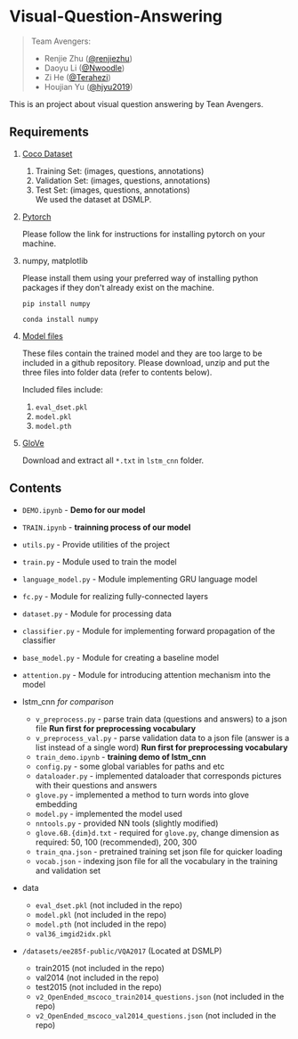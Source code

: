 # Visual-Question-Answering

> Team Avengers:
> * Renjie Zhu ([@renjiezhu](https://github.com/renjiezhu))
> * Daoyu Li ([@Nwoodle](https://github.com/Nwoodle))
> * Zi He ([@Terahezi](https://github.com/Terahezi))
> * Houjian Yu ([@hjyu2019](https://github.com/hjyu2019))

This is an project about visual question answering by Tean Avengers. 

## Requirements

1. [Coco Dataset](https://visualqa.org/download.html)  
    1. Training Set: (images, questions, annotations)
    2. Validation Set: (images, questions, annotations)
    3. Test Set: (images, questions, annotations)  
    We used the dataset at DSMLP.
    

2. [Pytorch](https://pytorch.org/get-started/locally/)

    Please follow the link for instructions for installing pytorch on your machine.

3. numpy, matplotlib

    Please install them using your preferred way of installing python packages if they don't 
already exist on the machine.

    ```pip install numpy```
    
    ```conda install numpy```
    
4. [Model files](https://drive.google.com/file/d/1XJpnBiQ6ZNIZ3ODosAvCqfsOtOvFvLo-/view?usp=sharing)

    These files contain the trained model and they are too large to be included in a github repository.
    Please download, unzip and put the three files into folder data (refer to contents below).

    Included files include:
    1. ```eval_dset.pkl```
    2. ```model.pkl```
    3. ```model.pth```
   
5. [GloVe](http://nlp.stanford.edu/data/glove.6B.zip)

    Download and extract all ```*.txt``` in ```lstm_cnn``` folder.

## Contents

- ```DEMO.ipynb``` - **Demo for our model**
- ```TRAIN.ipynb``` - **trainning process of our model**
- ```utils.py``` - Provide utilities of the project
- ```train.py``` - Module used to train the model
- ```language_model.py``` - Module implementing GRU language model
- ```fc.py``` - Module for realizing fully-connected layers
- ```dataset.py``` - Module for processing data
- ```classifier.py``` - Module for implementing forward propagation of the classifier
- ```base_model.py``` - Module for creating a baseline model
- ```attention.py``` - Module for introducing attention mechanism into the model 
- lstm_cnn *for comparison*
  - ```v_preprocess.py``` - parse train data (questions and answers) to a json file **Run first for preprocessing vocabulary**
  - ```v_preprocess_val.py``` - parse validation data to a json file (answer is a list instead of a single word) **Run first for preprocessing vocabulary**
  - ```train_demo.ipynb``` - **training demo of lstm_cnn**
  - ```config.py``` - some global variables for paths and etc
  - ```dataloader.py``` - implemented dataloader that corresponds pictures with their questions and answers
  - ```glove.py``` - implemented a method to turn words into glove embedding
  - ```model.py``` - implemented the model used
  - ```nntools.py``` - provided NN tools (slightly modified)
  - ```glove.6B.{dim}d.txt``` - required for ```glove.py```, change dimension as required: 50, 100 (recommended), 200, 300
  - ```train_qna.json``` - pretrained training set json file for quicker loading
  - ```vocab.json``` - indexing json file for all the vocabulary in the training and validation set  
- data
  - ```eval_dset.pkl``` (not included in the repo)
  - ```model.pkl``` (not included in the repo)
  - ```model.pth``` (not included in the repo)
  - ```val36_imgid2idx.pkl```

- ```/datasets/ee285f-public/VQA2017``` (Located at DSMLP)
  - train2015 (not included in the repo)
  - val2014 (not included in the repo)
  - test2015 (not included in the repo)
  - ```v2_OpenEnded_mscoco_train2014_questions.json``` (not included in the repo)
  - ```v2_OpenEnded_mscoco_val2014_questions.json``` (not included in the repo)